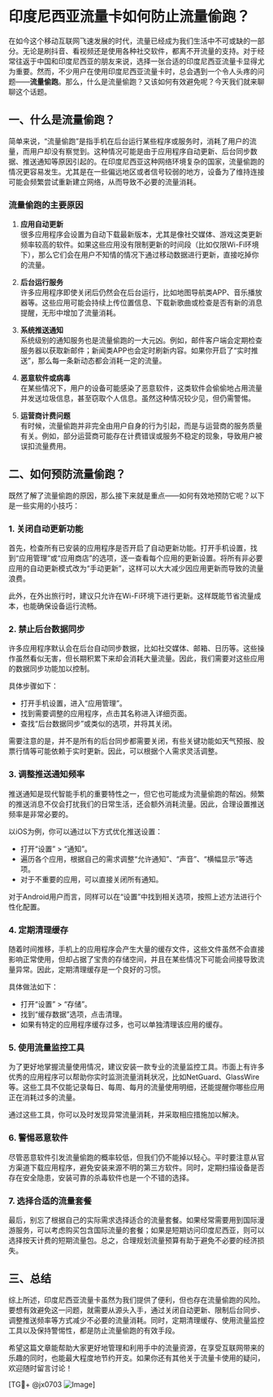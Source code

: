 # 印度尼西亚流量卡如何防止流量偷跑？

在如今这个移动互联网飞速发展的时代，流量已经成为我们生活中不可或缺的一部分。无论是刷抖音、看视频还是使用各种社交软件，都离不开流量的支持。对于经常往返于中国和印度尼西亚的朋友来说，选择一张合适的印度尼西亚流量卡显得尤为重要。然而，不少用户在使用印度尼西亚流量卡时，总会遇到一个令人头疼的问题——**流量偷跑**。那么，什么是流量偷跑？又该如何有效避免呢？今天我们就来聊聊这个话题。

## 一、什么是流量偷跑？

简单来说，“流量偷跑”是指手机在后台运行某些程序或服务时，消耗了用户的流量，而用户却没有察觉到。这种情况可能是由于应用程序自动更新、后台同步数据、推送通知等原因引起的。在印度尼西亚这种网络环境复杂的国家，流量偷跑的情况更容易发生。尤其是在一些偏远地区或者信号较弱的地方，设备为了维持连接可能会频繁尝试重新建立网络，从而导致不必要的流量消耗。

### 流量偷跑的主要原因

1. **应用自动更新**  
   很多应用程序会设置为自动下载最新版本，尤其是像社交媒体、游戏这类更新频率较高的软件。如果这些应用没有限制更新的时间段（比如仅限Wi-Fi环境下），那么它们会在用户不知情的情况下通过移动数据进行更新，直接吃掉你的流量。

2. **后台运行服务**  
   许多应用程序即使关闭后仍然会在后台运行，比如地图导航类APP、音乐播放器等。这些应用可能会持续上传位置信息、下载新歌曲或检查是否有新的消息提醒，无形中增加了流量消耗。

3. **系统推送通知**  
   系统级别的通知服务也是流量偷跑的一大元凶。例如，邮件客户端会定期检查服务器以获取新邮件；新闻类APP也会定时刷新内容。如果你开启了“实时推送”，那么每一条新动态都会消耗一定的流量。

4. **恶意软件或病毒**  
   在某些情况下，用户的设备可能感染了恶意软件，这类软件会偷偷地占用流量并发送垃圾信息，甚至窃取个人信息。虽然这种情况较少见，但仍需警惕。

5. **运营商计费问题**  
   有时候，流量偷跑并非完全由用户自身的行为引起，而是与运营商的服务质量有关。例如，部分运营商可能存在计费错误或服务不稳定的现象，导致用户被误扣流量费用。

## 二、如何预防流量偷跑？

既然了解了流量偷跑的原因，那么接下来就是重点——如何有效地预防它呢？以下是一些实用的小技巧：

### 1. 关闭自动更新功能

首先，检查所有已安装的应用程序是否开启了自动更新功能。打开手机设置，找到“应用管理”或“应用商店”的选项，逐一查看每个应用的更新设置。将所有非必要应用的自动更新模式改为“手动更新”，这样可以大大减少因应用更新而导致的流量浪费。

此外，在外出旅行时，建议只允许在Wi-Fi环境下进行更新。这样既能节省流量成本，也能确保设备运行流畅。

### 2. 禁止后台数据同步

许多应用程序默认会在后台自动同步数据，比如社交媒体、邮箱、日历等。这些操作虽然看似无害，但长期积累下来却会消耗大量流量。因此，我们需要对这些应用的数据同步功能加以控制。

具体步骤如下：
- 打开手机设置，进入“应用管理”。
- 找到需要调整的应用程序，点击其名称进入详细页面。
- 查找“后台数据同步”或类似的选项，并将其关闭。

需要注意的是，并不是所有的后台同步都需要关闭，有些关键功能如天气预报、股票行情等可能依赖于实时更新。因此，可以根据个人需求灵活调整。

### 3. 调整推送通知频率

推送通知是现代智能手机的重要特性之一，但它也可能成为流量偷跑的帮凶。频繁的推送消息不仅会打扰我们的日常生活，还会额外消耗流量。因此，合理设置推送频率是非常必要的。

以iOS为例，你可以通过以下方式优化推送设置：
- 打开“设置” > “通知”。
- 遍历各个应用，根据自己的需求调整“允许通知”、“声音”、“横幅显示”等选项。
- 对于不重要的应用，可以直接关闭所有通知。

对于Android用户而言，同样可以在“设置”中找到相关选项，按照上述方法进行个性化配置。

### 4. 定期清理缓存

随着时间推移，手机上的应用程序会产生大量的缓存文件，这些文件虽然不会直接影响正常使用，但却占据了宝贵的存储空间，并且在某些情况下可能会间接导致流量异常。因此，定期清理缓存是一个良好的习惯。

具体做法如下：
- 打开“设置” > “存储”。
- 找到“缓存数据”选项，点击清理。
- 如果有特定的应用程序缓存过多，也可以单独清理该应用的缓存。

### 5. 使用流量监控工具

为了更好地掌握流量使用情况，建议安装一款专业的流量监控工具。市面上有许多优秀的应用程序可以帮助你实时监测流量消耗状况，比如NetGuard、GlassWire等。这些工具不仅能记录每日、每周、每月的流量使用明细，还能提醒你哪些应用正在消耗过多的流量。

通过这些工具，你可以及时发现异常流量消耗，并采取相应措施加以解决。

### 6. 警惕恶意软件

尽管恶意软件引发流量偷跑的概率较低，但我们仍不能掉以轻心。平时要注意从官方渠道下载应用程序，避免安装来源不明的第三方软件。同时，定期扫描设备是否存在安全隐患，安装可靠的杀毒软件也是一个不错的选择。

### 7. 选择合适的流量套餐

最后，别忘了根据自己的实际需求选择适合的流量套餐。如果经常需要用到国际漫游服务，可以考虑购买包含国际流量的套餐；如果是短期访问印度尼西亚，则可以选择按天计费的短期流量包。总之，合理规划流量预算有助于避免不必要的经济损失。

## 三、总结

综上所述，印度尼西亚流量卡虽然为我们提供了便利，但也存在流量偷跑的风险。要想有效避免这一问题，就需要从源头入手，通过关闭自动更新、限制后台同步、调整推送频率等方式减少不必要的流量消耗。同时，定期清理缓存、使用流量监控工具以及保持警惕性，都是防止流量偷跑的有效手段。

希望这篇文章能帮助大家更好地管理和利用手中的流量资源，在享受互联网带来的乐趣的同时，也能最大程度地节约开支。如果你还有其他关于流量卡使用的疑问，欢迎随时留言讨论！

[TG💪+ @jx0703 ![Image](https://github.com/user-attachments/assets/dbca1d08-cadb-493c-b0ec-ad6f7a83f270)]